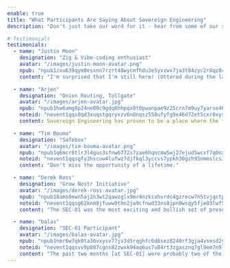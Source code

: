 ```yaml
---
enable: true
title: "What Participants Are Saying About Sovereign Engineering"
description: "Don't just take our word for it - hear from some of our satisfied alumni! Check out some of our testimonials below to see what others are saying about Sovereign Engineering."

# Testimonials
testimonials:
  - name: "Justin Moon"
    designation: "Zig & Vibe-coding enthusiast"
    avatar: "/images/justin-moon-avatar.png"
    npub: "npub1zxu639qym0esxnn7rzrt48wycmfhdu3e5yvzwx7ja3t84zyc2r8qz8cx2y"
    content: "I'm surprised that I'm still here! (Uttered during the last week of SEC-04, after moving flights twice.)"

  - name: "Arjen"
    designation: "Onion Routing, Tollgate"
    avatar: "/images/arjen-avatar.jpg"
    npub: "npub1hw6amg8p24ne08c9gdq8hhpqx0t0pwanpae9z25crn7m9uy7yarse465gr"
    noteid: "nevent1qqs0qd3xuqstgqryxzv6n8nqsz558ufyfg9e46d72et5cxr0xysaxaqpz3mhxue69uhhyetvv9ujuerpd46hxtnfdupzpwa4mkswz4t8j70s2s6q00wzqv7k7zamxrmj2y4fs88aktcfuf68akcsrw"
    content: Sovereign Engineering has proven to be a place where the foundations of the internet are being redefined."

  - name: "Tim Bouma"
    designation: "Safebox"
    avatar: "/images/tim-bouma-avatar.png"
    npub: "npub1q6mcr8tlr3l4gus3sfnw6772s7zae6hqncmw5wj27ejud5wcxf7q0nx7d5"
    noteid: "nevent1qqsgfy2hscuw4lufwz7djfkql3yccvs7ypkh30gzh95nmmslcs3ednqpp4mhxue69uhhyetvv9ujuerpd46hxtnfdupzpwa4mkswz4t8j70s2s6q00wzqv7k7zamxrmj2y4fs88aktcfuf68akcsrw"
    content: "Don't miss the opportunity of a lifetime."

  - name: "Derek Ross"
    designation: "Grow Nostr Initiative"
    avatar: "/images/derek-ross-avatar.jpg"
    npub: "npub18ams6ewn5aj2n3wt2qawzglx9mr4nzksxhvrdc4gzrecw7n5tvjqctp424"
    noteid: "nevent1qqsg62knm8jfuww9thn2ja9cfnwd33ns8jpn0wsqy5fje03lwf5sepqzyqlhwrt96wnkf2w9edgr4cfruchvwkv26q6asdhz4qg08pm6w3djg94576n"
    content: "The SEC-01 was the most exciting and bullish set of presentations at Bitcoin Atlantis. These people are building our future and will have an immense impact upon our world. I look forward to seeing was SEC-02 will build. Plus, Madeira is incredibly beautiful."

  - name: "balas"
    designation: "SEC-01 Participant"
    avatar: "/images/balas-avatar.jpg"
    npub: "npub1nmr6w7qk0ta36vxysv77jv3d5rqghfc6d8sez8240rf3gja4vsmsd2yha8"
    noteid: "nevent1qqsvv9p087cgns82zwxk94aq6us7u84rt3zgasznq7gl9em7n9lfqmcpzemhxue69uhhyetvv9ujumn0wd68ytnzv9hxgq3qnmr6w7qk0ta36vxysv77jv3d5rqghfc6d8sez8240rf3gja4vsmsfzhrfg"
    content: "The past two months [at SEC-01] were probably two of the best months of my life and I'm not young anymore. [...] I met so many amazing people during that time and it was incredible to explore the beautiful Madeira island together, sharing wild ideas, helping each other's projects, discussing stuff, learning with each other, making new friendships, shipping the future."
---
```


